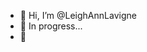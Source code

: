 - 👋 Hi, I’m @LeighAnnLavigne
- 👀 In progress...
- 🌱

<!---
LeighAnnLavigne/LeighAnnLavigne is a ✨ special ✨ repository because its `README.md` (this file) appears on your GitHub profile.
You can click the Preview link to take a look at your changes.
--->
